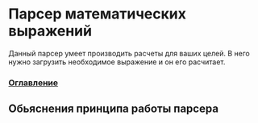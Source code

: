 # Парсер математических выражений

Данный парсер умеет производить расчеты для ваших целей. В него нужно загрузить необходимое выражение и он его расчитает.

### [Оглавление](index.md)

## Обьяснения принципа работы парсера